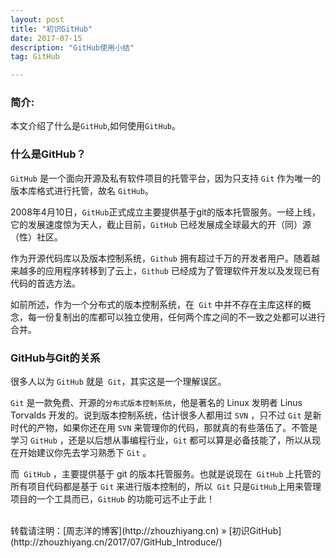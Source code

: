```yaml
---
layout: post
title: "初识GitHub"
date: 2017-07-15 
description: "GitHub使用小结"
tag: GitHub  

---
```


### 简介:

  本文介绍了什么是`GitHub`,如何使用`GitHub`。

### 什么是GitHub？

  `GitHub` 是一个面向开源及私有软件项目的托管平台，因为只支持 `Git` 作为唯一的版本库格式进行托管，故名 `GitHub`。

  2008年4月10日，`GitHub`正式成立主要提供基于git的版本托管服务。一经上线，它的发展速度惊为天人，截止目前，`GitHub` 已经发展成全球最大的开（同）源（性）社区。

  作为开源代码库以及版本控制系统，`Github` 拥有超过千万的开发者用户。随着越来越多的应用程序转移到了云上，`Github` 已经成为了管理软件开发以及发现已有代码的首选方法。

  如前所述，作为一个分布式的版本控制系统，在` Git` 中并不存在主库这样的概念，每一份复制出的库都可以独立使用，任何两个库之间的不一致之处都可以进行合并。

### GitHub与Git的关系

  很多人以为 `GitHub` 就是` Git`，其实这是一个理解误区。

  `Git` 是一款免费、开源的`分布式版本控制系统`，他是著名的 Linux 发明者 Linus Torvalds 开发的。说到版本控制系统，估计很多人都用过 `SVN` ，只不过 `Git` 是新时代的产物，如果你还在用 `SVN` 来管理你的代码，那就真的有些落伍了。不管是学习 `GitHub` ，还是以后想从事编程行业，`Git` 都可以算是必备技能了，所以从现在开始建议你先去学习熟悉下 `Git` 。

  而` GitHub` ，主要提供基于 git 的版本托管服务。也就是说现在` GitHub` 上托管的所有项目代码都是基于 `Git` 来进行版本控制的，所以` Git` 只是` GitHub `上用来管理项目的一个工具而已，`GitHub` 的功能可远不止于此！


<br>
转载请注明：[周志洋的博客](http://zhouzhiyang.cn) » [初识GitHub](http://zhouzhiyang.cn/2017/07/GitHub_Introduce/)  